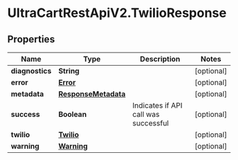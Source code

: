 # UltraCartRestApiV2.TwilioResponse

## Properties

Name | Type | Description | Notes
------------ | ------------- | ------------- | -------------
**diagnostics** | **String** |  | [optional] 
**error** | [**Error**](Error.md) |  | [optional] 
**metadata** | [**ResponseMetadata**](ResponseMetadata.md) |  | [optional] 
**success** | **Boolean** | Indicates if API call was successful | [optional] 
**twilio** | [**Twilio**](Twilio.md) |  | [optional] 
**warning** | [**Warning**](Warning.md) |  | [optional] 


